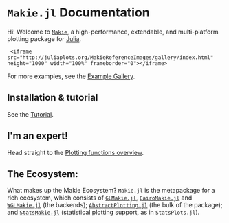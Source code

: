 # `Makie.jl` Documentation

Hi! Welcome to [`Makie`](https://github.com/JuliaPlots/Makie.jl/), a high-performance, extendable, and multi-platform plotting package for [Julia](https://julialang.org/).

```@raw html
 <iframe src="http://juliaplots.org/MakieReferenceImages/gallery/index.html" height="1000" width="100%" frameborder="0"></iframe>
```

For more examples, see the [Example Gallery](http://juliaplots.org/MakieReferenceImages/gallery/index.html).

## Installation & tutorial

See the [Tutorial](@ref).

## I'm an expert!

Head straight to the [Plotting functions overview](@ref).

## The Ecosystem:

What makes up the Makie Ecosystem? `Makie.jl` is the metapackage for a rich ecosystem, which consists of [`GLMakie.jl`](https://github.com/JuliaPlots/GLMakie.jl), [`CairoMakie.jl`](https://github.com/JuliaPlots/CairoMakie.jl) and [`WGLMakie.jl`](https://github.com/JuliaPlots/WGLMakie.jl) (the backends); [`AbstractPlotting.jl`](https://github.com/JuliaPlots/AbstractPlotting.jl) (the bulk of the package); and [`StatsMakie.jl`](https://github.com/JuliaPlots/StatsMakie.jl) (statistical plotting support, as in `StatsPlots.jl`).
